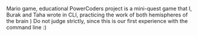 Mario game, educational PowerCoders project is a mini-quest game that I, Burak and Taha wrote in CLI, practicing the work of both hemispheres of the brain ) 
Do not judge strictly, since this is our first experience with the command line :)
